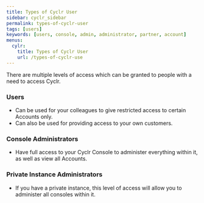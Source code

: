```yaml
---
title: Types of Cyclr User
sidebar: cyclr_sidebar
permalink: types-of-cyclr-user
tags: [users]
keywords: [users, console, admin, administrator, partner, account]
menus:
  cylr:
    title: Types of Cyclr User
    url: /types-of-cyclr-use
---
```


There are multiple levels of access which can be granted to people with a need to access Cyclr.

### Users

* Can be used for your colleagues to give restricted access to certain Accounts only.
* Can also be used for providing access to your own customers.

### Console Administrators

* Have full access to your Cyclr Console to administer everything within it, as well as view all Accounts.

### Private Instance Administrators

* If you have a private instance, this level of access will allow you to administer all consoles within it.
